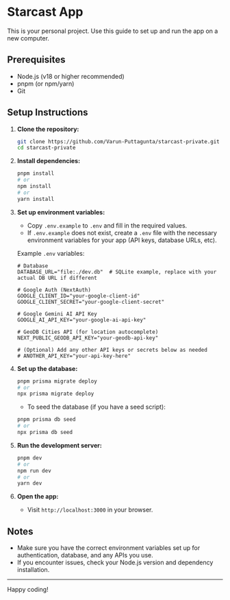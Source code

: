 # Starcast App

This is your personal project. Use this guide to set up and run the app on a new computer.

## Prerequisites
- Node.js (v18 or higher recommended)
- pnpm (or npm/yarn)
- Git

## Setup Instructions

1. **Clone the repository:**
   ```sh
   git clone https://github.com/Varun-Puttagunta/starcast-private.git
   cd starcast-private
   ```

2. **Install dependencies:**
   ```sh
   pnpm install
   # or
   npm install
   # or
   yarn install
   ```

3. **Set up environment variables:**
   - Copy `.env.example` to `.env` and fill in the required values.
   - If `.env.example` does not exist, create a `.env` file with the necessary environment variables for your app (API keys, database URLs, etc).

   Example `.env` variables:
   ```env
   # Database
   DATABASE_URL="file:./dev.db"  # SQLite example, replace with your actual DB URL if different

   # Google Auth (NextAuth)
   GOOGLE_CLIENT_ID="your-google-client-id"
   GOOGLE_CLIENT_SECRET="your-google-client-secret"

   # Google Gemini AI API Key
   GOOGLE_AI_API_KEY="your-google-ai-api-key"

   # GeoDB Cities API (for location autocomplete)
   NEXT_PUBLIC_GEODB_API_KEY="your-geodb-api-key"

   # (Optional) Add any other API keys or secrets below as needed
   # ANOTHER_API_KEY="your-api-key-here"
   ```

4. **Set up the database:**
   ```sh
   pnpm prisma migrate deploy
   # or
   npx prisma migrate deploy
   ```
   - To seed the database (if you have a seed script):
   ```sh
   pnpm prisma db seed
   # or
   npx prisma db seed
   ```

5. **Run the development server:**
   ```sh
   pnpm dev
   # or
   npm run dev
   # or
   yarn dev
   ```

6. **Open the app:**
   - Visit `http://localhost:3000` in your browser.

## Notes
- Make sure you have the correct environment variables set up for authentication, database, and any APIs you use.
- If you encounter issues, check your Node.js version and dependency installation.

---

Happy coding! 
